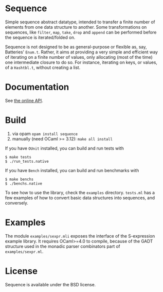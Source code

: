 Sequence
========

Simple sequence abstract datatype, intended to transfer a finite number of
elements from one data structure to another. Some transformations on sequences,
like `filter`, `map`, `take`, `drop` and `append` can be performed before the
sequence is iterated/folded on.

Sequence is not designed to be as general-purpose or flexible as, say,
Batteries' `Enum.t`. Rather, it aims at providing a very simple and efficient
way of iterating on a finite number of values, only allocating (most of the time)
one intermediate closure to do so. For instance, iterating on keys, or values,
of a `Hashtbl.t`, without creating a list.

Documentation
=============

See [the online API](http://cedeela.fr/~simon/software/sequence/Sequence.html).

Build
=====

1. via opam `opam install sequence`
2. manually (need OCaml >= 3.12): `make all install`

If you have `OUnit` installed, you can build and run tests with

    $ make tests
    $ ./run_tests.native

If you have `Bench` installed, you can build and run benchmarks with

    $ make benchs
    $ ./benchs.native

To see how to use the library, check the `examples` directory.
`tests.ml` has a few examples of how to convert basic data structures into
sequences, and conversely.

Examples
========

The module `examples/sexpr.mli` exposes the interface of the S-expression
example library. It requires OCaml>=4.0 to compile, because of the GADT
structure used in the monadic parser combinators part of `examples/sexpr.ml`.

License
=======

Sequence is available under the BSD license.

